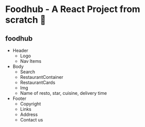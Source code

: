 # Foodhub - A React Project from scratch 🚀

## foodhub

- Header
  - Logo
  - Nav Items
- Body
  - Search
  - RestaurantContainer
  - RestaurantCards
  - Img
  - Name of resto, star, cuisine, delivery time
- Footer
  - Copyright
  - Links
  - Address
  - Contact us
